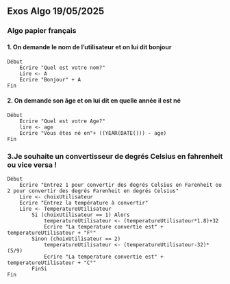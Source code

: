 ## Exos Algo 19/05/2025

### Algo papier français

#### 1. On demande le nom de l’utilisateur et on lui dit bonjour

```
Début
    Ecrire "Quel est votre nom?"
    Lire <- A
    Ecrire "Bonjour" + A
Fin
```

#### 2. On demande son âge et on lui dit en quelle année il est né

```
Début
    Ecrire "Quel est votre Age?"
    lire <- age
    Ecrire "Vous êtes né en"+ ((YEAR(DATE())) - age)
Fin
```

### 3.Je souhaite un convertisseur de degrés Celsius en fahrenheit ou vice versa !

```
Début
    Ecrire "Entrez 1 pour convertir des degrés Celsius en Farenheit ou 2 pour convertir des degrés Farenheit en degrés Celsius"
    Lire <- choixUtilisateur
    Ecrire "Entrez la température à convertir"
    Lire <- TemperatureUtilisateur
        Si (choixUtilisateur == 1) Alors
            temperatureUtilisateur <- (temperatureUtilisateur*1.8)+32
            Ecrire "La temperature convertie est" + temperatureUtilisateur + "F°"
        Sinon (choixUtilisateur == 2)
            temperatureUtilisateur <- (temperatureUtilisateur-32)*(5/9)
            Ecrire "La temperature convertie est" + temperatureUtilisateur + "C°"
        FinSi
Fin
```
